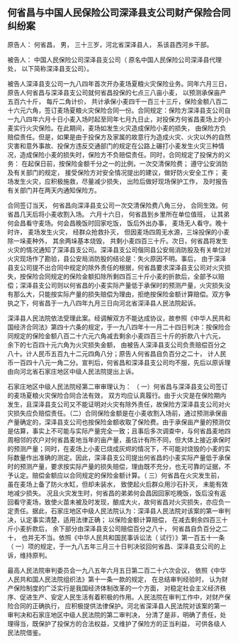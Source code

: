 ## 何省昌与中国人民保险公司深泽县支公司财产保险合同纠纷案

原告人： 何省昌， 男， 三十三岁，河北省深泽县人， 系该县西河乡干部。

被告人： 中国人民保险公司深泽县支公司（ 原名中国人民保险公司深泽县代理处， 以下简称深泽县支公司）。

被告人深泽县支公司一九八四年首次开办麦场夏粮火灾保险业务。同年六月三日， 原告人何省昌与深泽县支公司就何省昌投保的七点三八亩小麦， 以预测承保亩产五百六十斤， 每斤二角计价， 共计承保小麦四千一百三十三斤，保险金额八百二十六元六角，签订麦场夏粮火灾保险合同一份。合同规定：保险方深泽县支公司自一九八四年六月十日小麦入场时起至同年七月九日止，对投保方何省昌麦场上的小麦实行火灾保险。在此期间，麦场如发生火灾造成保险小麦的损失， 由保险方负赔偿责任。但是，如果是由于投保方及家属的故意行为造成火灾、火灾以外的自然灾害和意外事故、投保方违反交通部门的规定在公路上碾打小麦发生火灾三种情况，造成保险小麦的损失时，保险方不负赔偿责任。同时，合同规定了投保方的义务： 在起保日前，按保险金额千分之一的比例，一次交清保险费； 遵守公安消防及有关部门的规定， 接受保险方对安全情况提出的建议，做好防火安全工作； 麦场发生火灾，应积极施救，尽量减少损失， 出险后做好现场保护工作， 及时报告有关部门并在两天内通知保险方。

合同签订当天， 何省昌向深泽县支公司一次交清保险费八角三分， 合同生效。何省昌几天后将小麦收割入场。 六月十六日， 何省昌到乡里所在单位值班， 让其弟何会昌看守麦场。何会昌晚饭时回家吃饭， 饭后外出办事， 麦场无人看守。晚十时许， 麦场发生火灾， 经群众抢救扑灭， 但因麦场四周无水源，三垛投保的小麦除一垛麦种外， 其余两垛基本烧毁， 共剩小麦四百三十斤。次日，何省昌将发生火灾的情况通知了深泽县支公司。深泽县支公司偕同县公安局消防股及有关单位对火灾现场作了勘验，县公安局消防股的结论是：失火原因不明。事后， 由于深泽县支公司提不出合同中规定的除外责任的根据，何省昌要求深泽县支公司对火灾损失，按保险合同规定的保险金额扣除所剩四百三十斤小麦的折款后，全部予以赔偿；深泽县支公司则以何省昌的小麦实际产量低于承保时的预测产量，火灾损失没有那么大，只能按实际产量的损失赔偿为理由，拒绝按保险金额计算赔偿。双方争执之下，何省昌于一九八四年九月三日向河北省深泽县人民法院起诉。

深泽县人民法院依法受理此案。经调解双方不能达成协议，故参照《中华人民共和国经济合同法》第四十六条的规定，于一九八四年十一月二十四日判决：按保险合同规定的保险金额八百二十六元六角减去剩余小麦四百三十斤的折款八十六元， 余下的七百四十元六角为火灾损失金额， 由被告人深泽县支公司负责赔偿百分之八十。计人民币五百九十二元四角八分；原告人何省昌自负百分之二十， 计人民币一百四十八元一角二分。宣判后，何省昌和深泽县支公司均不服，先后以原诉理由向河北省石家庄地区中级人民法院提出上诉。

石家庄地区中级人民法院经第二审审理认为： （ 一）何省昌与深泽县支公司签订的麦场夏粮火灾保险合同合法有效， 双方均应认真履行。由于火灾是在保险期内发生，且深泽县支公司又不能证明对火灾有除外责任，故保险方深泽县支公司对火灾损失应负赔偿责任。（二）合同保险金额是在小麦收割入场前，通过预测承保亩产量确定的，深泽县支公司也按保险金额收取了保险费。由于承保亩产量的预测仅是估算，事实上不可能与实际产量完全一致；且事后多次调查中，与何省昌麦地四周相邻的农户对何省昌麦地当年的亩产量，虽估计有所不同，但大体上接近承保时的预测产量；同时，在麦场上小麦已烧成灰烬的情况下，不可能对烧毁的小麦的实际数量作出准确的测定。因此，深泽县支公司提出何省昌的小麦实际产量低于承保时的预测产量，要求按实际产量的损失赔偿，理由既不充分，也无可靠的证据，不予认定。赔偿金额应以合同规定的保险金额计算。（ 三）何省昌在火灾发生前， 虽在麦场上备了防火水缸，但却未装水， 致使起火后群众用沙石扑灭， 未能有效地减少损失。 况且火灾发生时，何省昌的弟弟何会昌因回家吃晚饭，饭后没有返回看守麦场，致使火苗未被及时发现，酿成大火，故何省昌对火灾损失，亦应负一定责任。据此，石家庄地区中级人民法院认为：深泽县人民法院对该案的第一审判决，认定事实清楚，适用法律正确； 以保险金额计算赔偿， 在减去剩余四百三十斤小麦折款后， 余下部分由深泽县支公司赔偿百分之八十， 何省昌自负百分之二十， 也并无不当。依照《中华人民共和国民事诉讼法（ 试行）》第一百五十一条（ 一）项的规定，于一九八五年三月三十日判决驳回何省昌、深泽县支公司的上诉，维持原判。

最高人民法院审判委员会一九八五年六月五日第二百二十六次会议， 依照《中华人民共和国人民法院组织法》第十一条一款的规定， 在总结审判经验时， 认为财产保险制度的广泛实行是我国经济体制改革的一个方面， 对稳定社会主义经济秩序、促进生产、安定人民生活有着积极的作用。人民法院在审判工作中，对财产保险合同的正确执行， 应积极提供法律保护。河北省深泽县人民法院对该案的第一审判决和石家庄地区中级人民法院的第二审判决， 分清了是非，明确了责任，处理得当，既保护了投保方的合法权益，又维护了保险方的正当利益， 可供各级人民法院借鉴。

